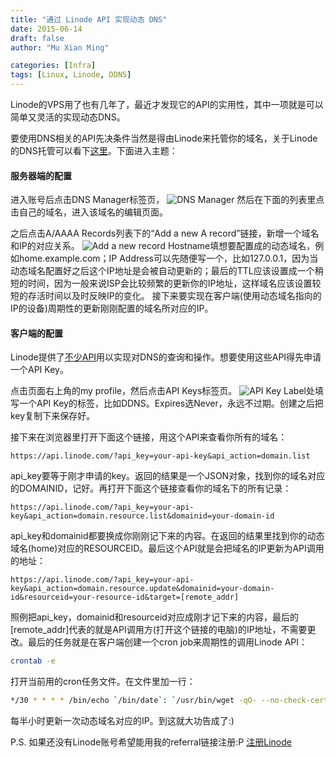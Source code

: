 ```yaml
---
title: "通过 Linode API 实现动态 DNS"
date: 2015-06-14
draft: false
author: "Mu Xian Ming"

categories: [Infra]
tags: [Linux, Linode, DDNS]
---
```


Linode的VPS用了也有几年了，最近才发现它的API的实用性，其中一项就是可以简单又灵活的实现动态DNS。

要使用DNS相关的API先决条件当然是得由Linode来托管你的域名，关于Linode的DNS托管可以看下[这里](https://www.linode.com/docs/networking/dns/dns-manager)。下面进入主题：


#### **服务器端的配置**

进入账号后点击DNS Manager标签页，
![DNS Manager](/assets/linode-ddns/1.png)
然后在下面的列表里点击自己的域名，进入该域名的编辑页面。

之后点击A/AAAA Records列表下的“Add a new A record”链接，新增一个域名和IP的对应关系。
![Add a new record](/assets/linode-ddns/2.png)
Hostname填想要配置成的动态域名，例如home.example.com；IP Address可以先随便写一个，比如127.0.0.1，因为当动态域名配置好之后这个IP地址是会被自动更新的；最后的TTL应该设置成一个稍短的时间，因为一般来说ISP会比较频繁的更新你的IP地址，这样域名应该设置较短的存活时间以及时反映IP的变化。
接下来要实现在客户端(使用动态域名指向的IP的设备)周期性的更新刚刚配置的域名所对应的IP。


#### **客户端的配置**

Linode提供了[不少API](https://www.linode.com/api/dns)用以实现对DNS的查询和操作。想要使用这些API得先申请一个API Key。

点击页面右上角的my profile，然后点击API Keys标签页。
![API Key](/assets/linode-ddns/3.png)
Label处填写一个API Key的标签，比如DDNS。Expires选Never，永远不过期。创建之后把key复制下来保存好。

接下来在浏览器里打开下面这个链接，用这个API来查看你所有的域名：

```
https://api.linode.com/?api_key=your-api-key&api_action=domain.list
```

api_key要等于刚才申请的key。返回的结果是一个JSON对象，找到你的域名对应的DOMAINID，记好。再打开下面这个链接查看你的域名下的所有记录：

```
https://api.linode.com/?api_key=your-api-key&api_action=domain.resource.list&domainid=your-domain-id
```

api_key和domainid都要换成你刚刚记下来的内容。在返回的结果里找到你的动态域名(home)对应的RESOURCEID。最后这个API就是会把域名的IP更新为API调用的地址：

```
https://api.linode.com/?api_key=your-api-key&api_action=domain.resource.update&domainid=your-domain-id&resourceid=your-resource-id&target=[remote_addr]
```

照例把api\_key，domainid和resourceid对应成刚才记下来的内容，最后的[remote\_addr]代表的就是API调用方(打开这个链接的电脑)的IP地址，不需要更改。最后的任务就是在客户端创建一个cron job来周期性的调用Linode API：

```bash
crontab -e
```
打开当前用的cron任务文件。在文件里加一行：

```bash
*/30 * * * * /bin/echo `/bin/date`: `/usr/bin/wget -qO- --no-check-certificate https://api.linode.com/?api_key=your-api-key\&api_action=domain.resource.update\&domainid=your-domain-id\&resourceid=your-resource-id\&target=[remote_addr]` >> /var/log/linode_dyndns.log
```
每半小时更新一次动态域名对应的IP。到这就大功告成了:)

P.S. 如果还没有Linode账号希望能用我的referral链接注册:P  [注册Linode](https://www.linode.com/?r=b5e79f5672ed45c37b58ea482f99d13d7f0d347e)
